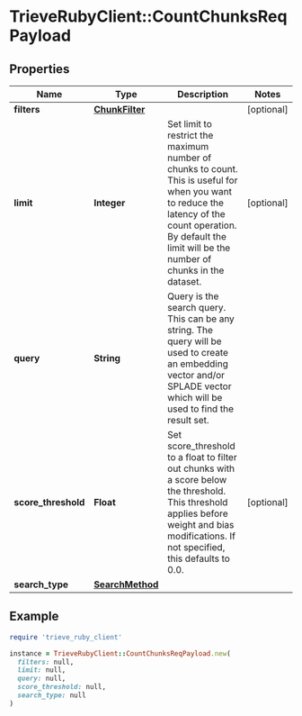 # TrieveRubyClient::CountChunksReqPayload

## Properties

| Name | Type | Description | Notes |
| ---- | ---- | ----------- | ----- |
| **filters** | [**ChunkFilter**](ChunkFilter.md) |  | [optional] |
| **limit** | **Integer** | Set limit to restrict the maximum number of chunks to count. This is useful for when you want to reduce the latency of the count operation. By default the limit will be the number of chunks in the dataset. | [optional] |
| **query** | **String** | Query is the search query. This can be any string. The query will be used to create an embedding vector and/or SPLADE vector which will be used to find the result set. |  |
| **score_threshold** | **Float** | Set score_threshold to a float to filter out chunks with a score below the threshold. This threshold applies before weight and bias modifications. If not specified, this defaults to 0.0. | [optional] |
| **search_type** | [**SearchMethod**](SearchMethod.md) |  |  |

## Example

```ruby
require 'trieve_ruby_client'

instance = TrieveRubyClient::CountChunksReqPayload.new(
  filters: null,
  limit: null,
  query: null,
  score_threshold: null,
  search_type: null
)
```

